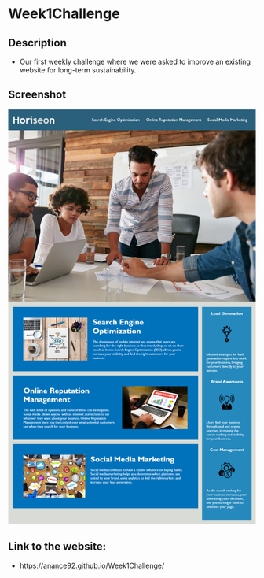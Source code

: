 # Week1Challenge
## Description
* Our first weekly challenge where we were asked to improve an existing website for long-term sustainability.

## Screenshot
![](assets/images/01-html-css-git-homework-demo.png "Screenshot of Mock up")

## Link to the website:
* https://anance92.github.io/Week1Challenge/
